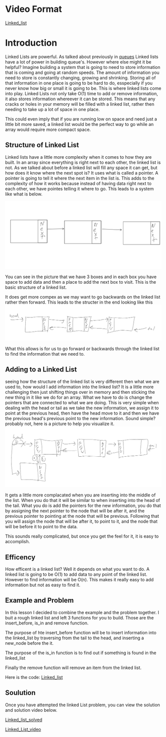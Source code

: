 # Video Format

[Linked_list](linked_list.mp4)

# Introduction
Linked Lists are powerful. As talked about previously in [queues](queue.md) Linked lists have a lot of power in building queue's. However where else might it be helpful? Imagine building a system that is going to need to store information that is coming and going at random speeds. The amount of information you need to store is constantly changing, growing and shrinking. Storing all of that information in one place is going to be hard to do, esspecially if you never know how big or small it is going to be. This is where linked lists come into play. Linked Lists not only take O(1) time to add or remove information, it also stores information whereever it can be stored. This means that any cracks or holes in your memory will be filled with a linked list, rather then needing to take up a lot of space in one place. 

This could even imply that if you are running low on space and need just a little bit more saved, a linked list would be the perfect way to go while an array would require more compact space.

## Structure of Linked List
Linked lists have a little more complexity when it comes to how they are built. In an array since everything is right next to each other, the linked list is not. As we talked about before a linked list will fill any space it can get, but how does it know where the next spot is? It uses what is called a pointer. A pointer is going to tell it where the next item in the list is. This adds to the complexity of how it works because instead of having data right next to each other, we have pointes telling it where to go. This leads to  a system like what is below.

![Linked_list](Linked_list_one.png)

You can see in the picture that we have 3 boxes and in each box you have space to add data and then a place to add the next box to visit. This is the basic structure of a linked list.

It does get more compex as we may want to go backwards on the linked list rather then forward. This leads to the structer in the end looking like this ![linked_list](linked_list_two.png)

What this allows is for us to go forward or backwards through the linked list to find the information that we need to.

## Adding to a Linked List
seeing how the structure of the linked list is very different then what we are used to, how would I add information into the linked list? It is a little more challenging then just shifting things over in memory and then sticking the new thing in it like we do for an array. What we have to do is change the pointers that are connected to what we are doing. This is very simple when dealing with the head or tail as we take the new information, we assign it to point at the previous head, then have the head move to it and then we have the previous head's previous point to the new information. Sound simple? probably not, here is a picture to help you visualize it. ![linked_list](Linked_list_three.png)

It gets a little more complacated when you are inserting into the middle of the list. When you do that it will be similar to when inserting into the head of the tail. What you do is add the pointers for the new information, you do that by assigning the next pointer to the node that will be after it, and the previous pointer to pointing at the node that will be previous. Following that you will assign the node that will be after it, to point to it, and the node that will be before it to point to the data.

This sounds really complicated, but once you get the feel for it, it is easy to accomplish.

## Efficency

How efficent is a linked list? Well it depends on what you want to do. A linked list is going to be O(1) to add data to any point of the linked list. However to find information will be O(n). This makes it really easy to add information but not as easy to find it. 

## Example and Problem

In this lesson I decided to combine the example and the problem together. I buit a rough linked list and left 3 functions for you to build. Those are the insert_before, is_in and remove function. 

The purpose of hte insert_before function will be to insert information into the linked_list by traversing from the tail to the head, and inserting a new_node before the it.

The purpose of the is_in function is to find out if something is found in the linked_list

Finally the remove function will remove an item from the linked list.

Here is the code: [Linked_list](linked_list_problem.py)

## Soulution

Once you have attempted the linked List problem, you can view the solution and solution video below.

[Linked_list_solved](linked_list_solution.py)

[Linked_List_video](linked_list_solution.mp4)